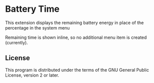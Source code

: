 # Battery Time

This extension displays the remaining battery energy in place of the percentage in the system menu

Remaining time is shown inline, so no additional menu item is created (currently).

## License
This program is distributed under the terms of the GNU General Public License, version 2 or later.
